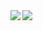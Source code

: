 <a href="https://github.com/anuraghazra/github-readme-stats">
  <img align="left" src="https://github-readme-stats.vercel.app/api?username=yamada-michel27&count_private=true&show_icons=true" />
</a>
<a href="https://github.com/anuraghazra/github-readme-stats">
  <img align="left" src="http://github-profile-summary-cards.vercel.app/api/cards/most-commit-language?username=yamada-michel27&theme=gruvbox" />
</a>
